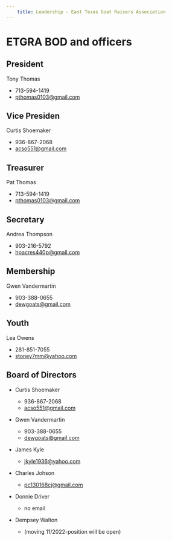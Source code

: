 ```yaml
---
    title: Leadership - East Texas Goat Raisers Association
---
```


# ETGRA BOD and officers

## President

Tony Thomas
- 713-594-1419
- <pthomas0103@gmail.com>

## Vice Presiden

Curtis Shoemaker
- 936-867-2068
- <acso551@gmail.com>

## Treasurer

Pat Thomas
- 713-594-1419
- <pthomas0103@gmail.com>

## Secretary

Andrea Thompson
- 903-216-5792
- <hpacres440p@gmail.com>

## Membership

Gwen Vandermartin
- 903-388-0655
- <dewgoats@gmail.com>

## Youth
Lea Owens
- 281-851-7055
- <stoney7mm@yahoo.com>

## Board of Directors

- Curtis Shoemaker  
    - 936-867-2068  
    - <acso551@gmail.com>

- Gwen Vandermartin 
    - 903-388-0655  
    - <dewgoats@gmail.com>

- James Kyle
    - <jkyle1936@yahoo.com>

- Charles Johson
    - <pc130168cj@gmail.com>

- Donnie Driver
    - no email

- Dempsey Walton
    - (moving 11/2022-position will be open)